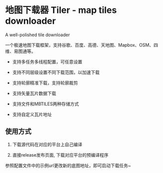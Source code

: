 
# 地图下载器 Tiler - map tiles downloader

A well-polished tile downloader

一个极速地图下载框架，支持谷歌、百度、高德、天地图、Mapbox、OSM、四维、易图通等。

- 支持多任务多线程配置，可任意设置

- 支持不同层级设置不同下载范围，以加速下载

- 支持轮廓精准下载，支持轮廓裁剪

- 支持矢量瓦片数据下载

- 支持文件和MBTILES两种存储方式

- 支持自定义瓦片地址

## 使用方式

1. 下载源代码在对应的平台上自己编译

2. 直接release发布页面, 下载对应平台的预编译程序

参照配置文件中的示例url更改新的底图地址，即可启动下载任务~
